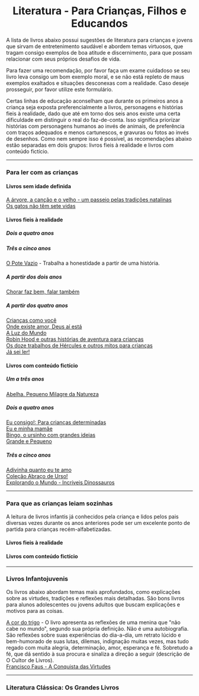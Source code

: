 <h1 align="center">Literatura - Para Crianças, Filhos e Educandos</h1>

A lista de livros abaixo possui sugestões de literatura para crianças e jovens que sirvam de entretenimento saudável e abordem temas virtuosos, que tragam consigo exemplos de boa atitude e discernimento, para que possam relacionar com seus próprios desafios de vida.

Para fazer uma recomendação, por favor faça um exame cuidadoso se seu livro leva consigo um bom exemplo moral, e se não está repleto de maus exemplos exaltados e situações desconexas com a realidade. Caso deseje prosseguir, por favor utilize este formulário.

Certas linhas de educação aconselham que durante os primeiros anos a criança seja exposta preferencialmente a livros, personagens e histórias fieis à realidade, dado que até em torno dos seis anos existe uma certa dificuldade em distinguir o real do faz-de-conta. Isso significa priorizar histórias com personagens humanos ao invés de animais, de preferência com traços adequados e menos cartunescos, e gravuras ou fotos ao invés de desenhos. Como nem sempre isso é possível, as recomendações abaixo estão separadas em dois grupos: livros fieis à realidade e livros com conteúdo fictício.

---

### Para ler com as crianças

#### Livros sem idade definida

[A árvore, a canção e o velho - um passeio pelas tradições natalinas](https://www.cultordelivros.com.br/produto/a-arvore-a-cancao-e-o-velho-um-passeio-pelas-tradicoes-natalinas-78493)  
[Os gatos não têm sete vidas](https://www.cultordelivros.com.br/produto/os-gatos-nao-tem-sete-vidas-78352)

#### Livros fieis à realidade

##### Dois a quatro anos

##### Três a cinco anos

[O Pote Vazio](https://www.amazon.com.br/Pote-Vazio-V%C3%A1rios-Autores/dp/8533612176/) - Trabalha a honestidade a partir de uma história.

##### A partir dos dois anos

[Chorar faz bem, falar também](https://www.amazon.com.br/Chorar-faz-bem-falar-tamb%C3%A9m/dp/6586858127/)

##### A partir dos quatro anos

[Crianças como você](https://www.amazon.com.br/Crian%C3%A7as-como-voc%C3%AA-Barnabas-Kindersley/dp/8508192932/)  
[Onde existe amor, Deus aí está](https://www.amazon.com.br/Onde-Existe-Amor-Deus-Est%C3%A1/dp/8535639187/)  
[A Luz do Mundo](https://www.amazon.com.br/Luz-do-Mundo-R-Sproul/dp/8581321968/)  
[Robin Hood e outras histórias de aventura para crianças](https://www.amazon.com.br/Robin-Outras-Hist%C3%B3rias-Aventura-Crian%C3%A7as/dp/0857624393/)  
[Os doze trabalhos de Hércules e outros mitos para crianças](https://www.amazon.com.br/Trabalhos-H%C3%A9rcules-Outros-Gregos-Crian%C3%A7as/dp/0857625411/)  
[Já sei ler!](https://www.amazon.com.br/sei-Ler-Vera-L%C3%BAcia-Dias/dp/8566675061/)

#### Livros com conteúdo fictício

##### Um a três anos

[Abelha. Pequeno Milagre da Natureza](https://www.amazon.com.br/Abelha-Pequeno-Milagre-Natureza-Patricia/dp/8569275692/)

##### Dois a quatro anos

[Eu consigo!: Para crianças determinadas](https://www.amazon.com.br/Eu-Consigo-Tracey-Corderoy/dp/8538058983/)  
[Eu e minha mamãe](https://www.amazon.com.br/Eu-Minha-Mam%C3%A3e-Alison-Ritchie/dp/8538017470/)  
[Bingo, o ursinho com grandes ideias](https://www.amazon.com.br/Bingo-Ursinho-com-Grandes-Ideias/dp/8538017233/)  
[Grande e Pequeno](https://www.amazon.com.br/Grande-Pequeno-Elizabeth-Bennett/dp/8538058967/)

##### Três a cinco anos

[Adivinha quanto eu te amo](https://www.amazon.com.br/Adivinha-quanto-eu-te-amo/dp/854690197X/)  
[Coleção Abraço de Urso!](https://www.amazon.com.br/s?k=Abra%C3%A7o+de+Urso%21&i=stripbooks&__mk_pt_BR=%C3%85M%C3%85%C5%BD%C3%95%C3%91&ref=nb_sb_noss)  
[Explorando o Mundo - Incríveis Dinossauros](https://www.amazon.com.br/Explorando-mundo-Lake-Press-Pty/dp/8595033242/)

---

### Para que as crianças leiam sozinhas

A leitura de livros infantis já conhecidos pela criança e lidos pelos pais diversas vezes durante os anos anteriores pode ser um excelente ponto de partida para crianças recém-alfabetizadas.

#### Livros fieis à realidade

#### Livros com conteúdo fictício

---

### Livros Infantojuvenis

Os livros abaixo abordam temas mais aprofundados, como explicações sobre as virtudes, tradições e reflexões mais detalhadas. São bons livros para alunos adolescentes ou jovens adultos que buscam explicações e motivos para as coisas.

[A cor do trigo](https://www.cultordelivros.com.br/produto/a-cor-do-trigo-78240) - O livro apresenta as reflexões de uma menina que "não cabe no mundo", segundo sua própria definição. Não é uma autobiografia. São reflexões sobre suas experiências do dia-a-dia, um retrato lúcido e bem-humorado de suas lutas, dilemas, indignação muitas vezes, mas tudo regado com muita alegria, determinação, amor, esperança e fé. Sobretudo a fé, que dá sentido à sua procura e sinaliza a direção a seguir (descrição de O Cultor de Livros).  
[Francisco Faus - A Conquista das Virtudes](https://www.cultordelivros.com.br/produto/a-conquista-das-virtudes-78238)

---

### Literatura Clássica: Os Grandes Livros
